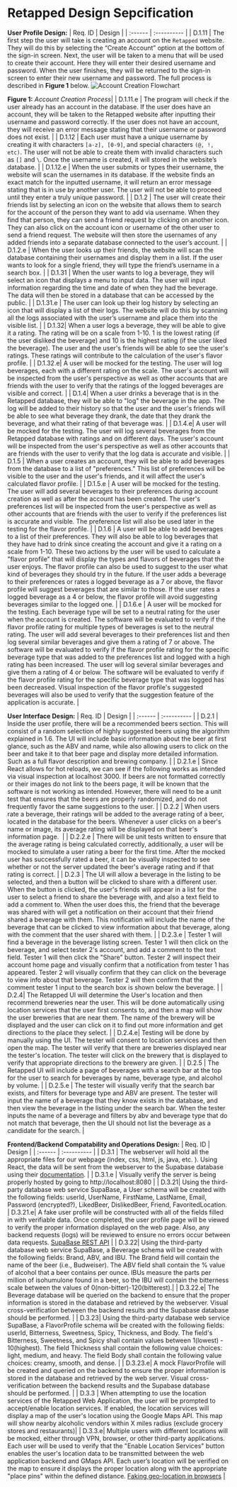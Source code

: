 # Retapped Design Sepcification

**User Profile Design:**
| Req. ID | Design |
| :------ | :---------- |
| D.1.11 | The first step the user will take is creating an account on the `Retapped` website. They will do this by selecting the “Create Account” option at the bottom of the sign-in screen. Next, the user will be taken to a menu that will be used to create their account. Here they will enter their desired username and password. When the user finishes, they will be returned to the sign-in screen to enter their new username and password. The full process is described in **Figure 1** below. ![Account Creation Flowchart](https://github.com/beertracker/Retapped/blob/requirementsTesting/Deliverable/Account%20creation%20flowchart.png) <p>**Figure 1:** _Account Creation Process_|
| D.1.11.e | The program will check if the user already has an account in the database. If the user does have an account, they will be taken to the Retapped website after inputting their username and password correctly. If the user does not have an account, they will receive an error message stating that their username or password does not exist. |
| D.1.12 | Each user must have a unique username by creating it with characters `[a-z], [0-9]`, and special characters `(@, !, etc)`. The user will not be able to create them with invalid characters such as `[]` and `\`. Once the username is created, it will stored in the website’s database. |
| D.1.12.e | When the user submits or types their username, the website will scan the usernames in its database. If the website finds an exact match for the inputted username, it will return an error message stating that is in use by another user. The user will not be able to proceed until they enter a truly unique password. |
| D.1.2 | The user will create their friends list by selecting an icon on the website that allows them to search for the account of the person they want to add via username. When they find that person, they can send a friend request by clicking on another icon. They can also click on the account icon or username of the other user to send a friend request. The website will then store the usernames of any added friends into a separate database connected to the user’s account. |
| D.1.2.e | When the user looks up their friends, the website will scan the database containing their usernames and display them in a list. If the user wants to look for a single friend, they will type the friend’s username in a search box. |
| D.1.31 | When the user wants to log a beverage, they will select an icon that displays a menu to input data. The user will input information regarding the time and date of when they had the beverage. The data will then be stored in a database that can be accessed by the public. |
| D.1.31.e | The user can look up their log history by selecting an icon that will display a list of their logs. The website will do this by scanning all the logs associated with the user’s username and place them into the visible list. |
| D.1.32| When a user logs a beverage, they will be able to give it a rating. The rating will be on a scale from 1-10. 1 is the lowest rating (if the user disliked the beverage) and 10 is the highest rating (if the user liked the beverage). The user and the user's friends will be able to see the user's ratings. These ratings will contribute to the calculation of the user's flavor profile. |
| D.1.32.e| A user will be mocked for the testing. The user will log beverages, each with a different rating on the scale. The user's account will be inspected from the user's perspective as well as other accounts that are friends with the user to verify that the ratings of the logged beverages are visible and correct. |
| D.1.4| When a user drinks a beverage that is in the Retapped database, they will be able to "log" the beverage in the app. The log will be added to their history so that the user and the user's friends will be able to see what beverage they drank, the date that they drank the beverage, and what their rating of that beverage was. |
| D.1.4.e| A user will be mocked for the testing. The user will log several beverages from the Retapped database with ratings and on different days. The user's account will be inspected from the user's perspective as well as other accounts that are friends with the user to verify that the log data is accurate and visible. |
| D.1.5 | When a user creates an account, they will be able to add beverages from the database to a list of "preferences." This list of preferences will be visible to the user and the user's friends, and it will affect the user's calculated flavor profile. |
| D.1.5.e | A user will be mocked for the testing. The user will add several beverages to their preferences during account creation as well as after the account has been created. The user's preferences list will be inspected from the user's perspective as well as other accounts that are friends with the user to verify if the preferences list is accurate and visible. The preference list will also be used later in the testing for the flavor profile. |
| D.1.6 | A user will be able to add beverages to a list of their preferences. They will also be able to log beverages that they have had to drink since creating the account and give it a rating on a scale from 1-10. These two actions by the user will be used to calculate a "flavor profile" that will display the types and flavors of beverages that the user enjoys. The flavor profile can also be used to suggest to the user what kind of beverages they should try in the future. If the user adds a beverage to their preferences or rates a logged beverage as a 7 or above, the flavor profile will suggest beverages that are similar to those. If the user rates a logged beverage as a 4 or below, the flavor profile will avoid suggesting beverages similar to the logged one. |
| D.1.6.e | A user will be mocked for the testing. Each beverage type will be set to a neutral rating for the user when the account is created. The software will be evaluated to verify if the flavor profile rating for multiple types of beverages is set to the neutral rating. The user will add several beverages to their preferences list and then log several similar beverages and give them a rating of 7 or above. The software will be evaluated to verify if the flavor profile rating for the specific beverage type that was added to the preferences list and logged with a high rating has been increased. The user will log several similar beverages and give them a rating of 4 or below. The software will be evaluated to verify if the flavor profile rating for the specific beverage type that was logged has been decreased. Visual inspection of the flavor profile's suggested beverages will also be used to verify that the suggestion feature of the application is accurate. |

**User Interface Design:**
| Req. ID | Design |
| :------ | :---------- |
| D.2.1 | Inside the user profile, there will be a recommended beers section. This will consist of a random selection of highly suggested beers using the algorithm explained in 1.6. The UI will include basic information about the beer at first glance, such as the ABV and name, while also allowing users to click on the beer and take it to that beer page and display more detailed information. Such as a full flavor description and brewing company. |
| D.2.1.e | Since React allows for hot reloads, we can see if the following works as intended via visual inspection at localhost 3000. If beers are not formatted correctly or their images do not link to the beers page, it will be known that the software is not working as intended. However, there will need to be a unit test that ensures that the beers are properly randomized, and do not frequently favor the same suggestions to the user. |
| D.2.2 | When users rate a beverage, their ratings will be added to the average rating of a beer, located in the database for the beers. Whenever a user clicks on a beer's name or image, its average rating will be displayed on that beer's information page.  |
| D.2.2.e | There will be unit tests written to ensure that the average rating is being calculated correctly, additionally, a user will be mocked to simulate a user rating a beer for the first time. After the mocked user has successfully rated a beer, it can be visually inspected to see whether or not the server updated the beer's average rating and if that rating is correct. |
| D.2.3 | The UI will allow a beverage in the listing to be selected, and then a button will be clicked to share with a different user. When the button is clicked, the user's friends will appear in a list for the user to select a friend to share the beverage with, and also a text field to add a comment to. When the user does this, the friend that the beverage was shared with will get a notification on their account that their friend shared a beverage with them. This notification will include the name of the beverage that can be clicked to view information about that beverage, along with the comment that the user shared with them. |
| D.2.3.e | Tester 1 will find a beverage in the beverage listing screen. Tester 1 will then click on the beverage, and select tester 2's account, and add a comment to the text field. Tester 1 will then click the "Share" button. Tester 2 will inspect their account home page and visually confirm that a notification from tester 1 has appeared. Tester 2 will visually confirm that they can click on the beverage to view info about that beverage. Tester 2 will then confirm that the comment tester 1 input to the search box is shown below the beverage. |
| D.2.4| The Retapped UI will determine the User's location and then recommend breweries near the user. This will be done automatically using location services that the user first consents to, and then a map will show the user breweries that are near them. The name of the brewery will be displayed and the user can click on it to find out more information and get directions to the place they select. |
| D.2.4.e| Testing will be done by manually using the UI. The tester will consent to location services and then open the map. The tester will verify that there are breweries displayed near the tester's location. The tester will click on the brewery that is displayed to verify that appropriate directions to the brewery are given. |
| D.2.5 | The Retapped UI will include a page of beverages with a search bar at the top for the user to search for beverages by name, beverage type, and alcohol by volume. |
| D.2.5.e | The tester will visually verify that the search bar exists, and filters for beverage type and ABV are present. The tester will input the name of a beverage that they know exists in the database, and then view the beverage in the listing under the search bar. When the tester inputs the name of a beverage and filters by abv and beverage type that do not match that beverage, then the UI should not list the beverage as a candidate for the search. |

**Frontend/Backend Compatability and Operations Design:**
| Req. ID | Design |
| :------ | :---------- |
| D.3.1 | The webserver will hold all the appropriate files for our webpage (index, css, html, js, java, etc. ). Using React, the data will be sent from the webserver to the Supabase database using their [documentation](https://supabase.com/docs/guides/getting-started/quickstarts/reactjs). |
| D.3.1.e | Visually verify the server is being properly hosted by going to http://localhost:8080 |
| D.3.21| Using the third-party database web service SupaBase, a User schema will be created with the following fields: userId, UserName, FirstName, LastName, Email, Password (encrypted?), LikedBeer, DislikedBeer, Friend, FavoritedLocation.
| D.3.21.e| A fake user profile will be constructed with all of the fields filled in with verifiable data. Once completed, the user profile page will be viewed to verify the proper information displayed on the web page. Also, any backend requests (logs) will be reviewed to ensure no errors occur between data requests. [SupaBase REST API](https://supabase.com/docs/guides/api/) |
| D.3.22| Using the third-party database web service SupaBase, a Beverage schema will be created with the following fields: Brand, ABV, and IBU. The Brand field will contain the name of the beer (i.e., Budweiser). The ABV field shall contain the % value of alcohol that a beer contains per ounce. IBUs measure the parts per million of isohumulone found in a beer, so the IBU will contain the bitterness scale between the values of 0(non-bitter)-120(bitterest).|
| D.3.22.e| The Beverage database will be queried on the backend to ensure that the proper information is stored in the database and retrieved by the webserver. Visual cross-verification between the backend results and the Supabase database should be performed. |
| D.3.23| Using the third-party database web service SupaBase, a FlavorProfile schema will be created with the following fields: userId, Bitterness, Sweetness, Spicy, Thickness, and Body. The field's Bitterness, Sweetness, and Spicy shall contain values between 1(lowest) - 10(highest). The field Thickness shall contain the following value choices: light, medium, and heavy. The field Body shall contain the following value choices: creamy, smooth, and dense. |
| D.3.23.e| A mock FlavorProfile will be created and queried on the backend to ensure the proper information is stored in the database and retrieved by the web server. Visual cross-verification between the backend results and the Supabase database should be performed. |
| D.3.3 | When attempting to use the location services of the Retapped Web Application, the user will be prompted to accept/enable location services. If enabled, the location services will display a map of the user's location using the Google Maps API. This map will show nearby alcoholic vendors within X miles radius (exclude grocery stores and restaurants)|
| D.3.3.e| Multiple users with different locations will be mocked, either through VPN, browser, or other third-party applications. Each user will be used to verify that the "Enable Location Services" button enables the user's location data to be transmitted between the web application backend and GMaps API. Each user’s location will be verified on the map to ensure it displays the proper location along with the appropriate "place pins" within the defined distance. [Faking geo-location in browsers](https://beebom.com/fake-geo-location-google-chrome-mozilla-firefox-microsoft-edge/)
|
